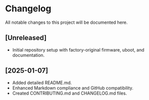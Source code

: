 
# Changelog

All notable changes to this project will be documented here.

## [Unreleased]
- Initial repository setup with factory-original firmware, uboot, and documentation.

## [2025-01-07]
- Added detailed README.md.
- Enhanced Markdown compliance and GitHub compatibility.
- Created CONTRIBUTING.md and CHANGELOG.md files.

